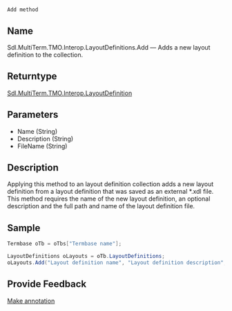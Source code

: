 

# 
    Add method



## Name

Sdl.MultiTerm.TMO.Interop.LayoutDefinitions.Add —          Adds a new layout definition to the collection.



## Returntype

[Sdl.MultiTerm.TMO.Interop.LayoutDefinition](Sdl.MultiTerm.TMO.Interop.LayoutDefinition.html)



## Parameters

* Name (String)
* Description (String)
* FileName (String)




## Description



Applying this method to an layout definition collection adds a new layout definition from a layout definition that was saved as an external \*.xdl file. This method requires the name of the new layout definition, an optional description and the full path and name of the layout definition file.



## Sample


```cs
Termbase oTb = oTbs["Termbase name"];

LayoutDefinitions oLayouts = oTb.LayoutDefinitions;
oLayouts.Add("Layout definition name", "Layout definition description", "c:\\temp\\layout_def.xdl");
```



## Provide Feedback

[Make annotation](mailto:sdk-feedback@sdl.com&amp;subject=Reference%20for%20Sdl.MultiTerm.TMO.Interop.LayoutDefinitions.Add)

